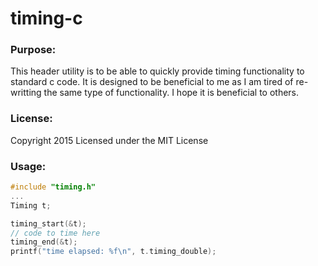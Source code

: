 # timing-c

### Purpose:
This header utility is to be able to quickly provide timing functionality to standard c code. It is designed to be beneficial to me as I am tired of re-writting the same type of functionality. I hope it is beneficial to others.

### License:
Copyright 2015 Licensed under the MIT License

### Usage:
```c
#include "timing.h"
...
Timing t;

timing_start(&t);
// code to time here
timing_end(&t);
printf("time elapsed: %f\n", t.timing_double);
```

